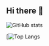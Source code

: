 ## Hi there 👋

![GitHub stats](https://github-stats-instance-gamma.vercel.app/api?username=nara-ryoya&show=reviews,discussions_started,discussions_answered,prs_merged,prs_merged_percentage)

[![Top Langs](https://github-stats-instance-gamma.vercel.app/api/top-langs/?username=nara-ryoya&show_icons=true&layout=compact&hide=c,jupyter%20notebook,tex,javascript&exclude_repo=Mahjong_AI)
